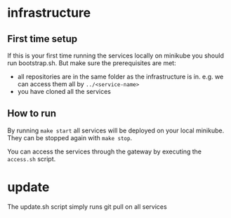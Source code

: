 # infrastructure

## First time setup
If this is your first time running the services locally on minikube you should run bootstrap.sh. But make sure the prerequisites are met:
- all repositories are in the same folder as the infrastructure is in. e.g. we can access them all by `../<service-name>`
- you have cloned all the services


## How to run
By running `make start` all services will be deployed on your local minikube.
They can be stopped again with `make stop`.

You can access the services through the gateway by executing the `access.sh` script.

# update
The update.sh script simply runs git pull on all services
